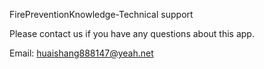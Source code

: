 FirePreventionKnowledge-Technical support

Please contact us if you have any questions about this app.

Email: huaishang888147@yeah.net
